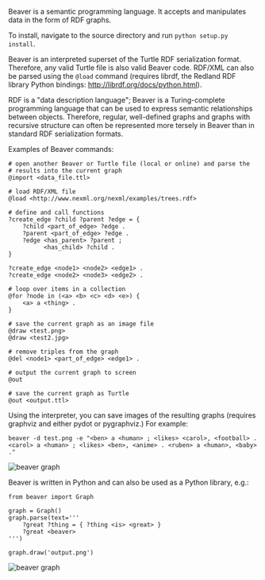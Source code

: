 Beaver is a semantic programming language. It accepts and manipulates data in 
the form of RDF graphs.

To install, navigate to the source directory and run `python setup.py install`.

Beaver is an interpreted superset of the Turtle RDF serialization format. 
Therefore, any valid Turtle file is also valid Beaver code. RDF/XML can also 
be parsed using the `@load` command (requires librdf, the Redland RDF library 
Python bindings: http://librdf.org/docs/python.html).

RDF is a "data description language"; Beaver is a Turing-complete programming
language that can be used to express semantic relationships between objects.
Therefore, regular, well-defined graphs and graphs with recursive structure can
often be represented more tersely in Beaver than in standard RDF serialization 
formats.


Examples of Beaver commands:

    # open another Beaver or Turtle file (local or online) and parse the 
    # results into the current graph
    @import <data_file.ttl>
    
    # load RDF/XML file
    @load <http://www.nexml.org/nexml/examples/trees.rdf>
    
    # define and call functions
    ?create_edge ?child ?parent ?edge = {
        ?child <part_of_edge> ?edge .
        ?parent <part_of_edge> ?edge .
        ?edge <has_parent> ?parent ;
              <has_child> ?child .
    }
    
    ?create_edge <node1> <node2> <edge1> .
    ?create_edge <node2> <node3> <edge2> .

    # loop over items in a collection
    @for ?node in (<a> <b> <c> <d> <e>) {
        <a> a <thing> .
    }
    
    # save the current graph as an image file
    @draw <test.png>
    @draw <test2.jpg>
    
    # remove triples from the graph
    @del <node1> <part_of_edge> <edge1> .
    
    # output the current graph to screen
    @out
    
    # save the current graph as Turtle
    @out <output.ttl>


Using the interpreter, you can save images of the resulting graphs (requires 
graphviz and either pydot or pygraphviz.) For example:

    beaver -d test.png -e "<ben> a <human> ; <likes> <carol>, <football> . <carol> a <human> ; <likes> <ben>, <anime> . <ruben> a <human>, <baby> ."

![beaver graph](http://i.imgur.com/A067V.jpg)

Beaver is written in Python and can also be used as a Python library, e.g.:

    from beaver import Graph
    
    graph = Graph()
    graph.parse(text='''
        ?great ?thing = { ?thing <is> <great> }
        ?great <beaver>
    ''')
    
    graph.draw('output.png')

![beaver graph](http://i.imgur.com/qQZMK.jpg)